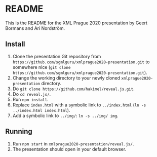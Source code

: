 # README

This is the README for the XML Prague 2020 presentation by Geert Bormans and Ari Nordström.


## Install

1. Clone the presentation Git repository from `https://github.com/sgmlguru/xmlprague2020-presentation.git` to somewhere nice (`git clone https://github.com/sgmlguru/xmlprague2020-presentation.git`).
2. Change the working directory to your newly cloned `xmlprague2020-presentation` directory.
3. Do `git clone https://github.com/hakimel/reveal.js.git`.
4. Do `cd reveal.js/`.
5. Run `npm install`.
6. Replace `index.html` with a symbolic link to `../index.html` (`ln -s ../index.html index.html`).
7. Add a symbolic link to `../img/`: `ln -s ../img/ img`.


## Running

1. Run `npm start` in `xmlprague2020-presentation/reveal.js/`.
2. The presentation should open in your default browser.
